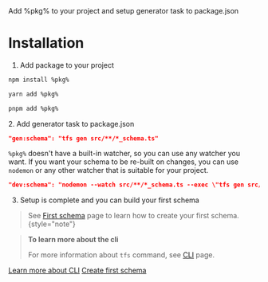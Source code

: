 <card-summary>
Add %pkg% to your project and setup generator task to package.json
</card-summary>

# Installation

1. Add package to your project

<tabs>
<tab title="npm">

```bash
npm install %pkg%
```

</tab>
<tab title="yarn">

```bash
yarn add %pkg%
```

</tab>
<tab title="pnpm">

```bash
pnpm add %pkg%
```

</tab>
</tabs>
2. Add generator task to package.json

```json
"gen:schema": "tfs gen src/**/*_schema.ts"
```

`%pkg%` doesn't have a built-in watcher, so you can use any watcher you want.
If you want your schema to be re-built on changes, you can use `nodemon` or any other watcher that is suitable for your
project.

```json
"dev:schema": "nodemon --watch src/**/*_schema.ts --exec \"tfs gen src/**/*_schema.ts\""
```

3. Setup is complete and you can build your first schema

> See [First schema](First-schema.md) page to learn how to create your first schema.
> {style="note"}

> **To learn more about the cli**
>
> For more information about `tfs` command, see [CLI](CLI-Reference.md) page.
>

<seealso style="links">
       <category ref="related">
           <a href="CLI-Reference.md">Learn more about CLI</a>
           <a href="First-schema.md">Create first schema</a>
       </category>
</seealso>
